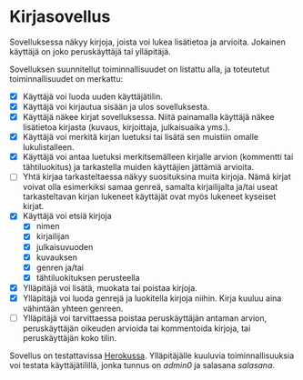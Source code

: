 # Kirjasovellus

Sovelluksessa näkyy kirjoja, joista voi lukea lisätietoa ja arvioita. Jokainen käyttäjä on joko peruskäyttäjä tai ylläpitäjä.

Sovelluksen suunnitellut toiminnallisuudet on listattu alla, ja toteutetut toiminnallisuudet on merkattu:
- [x] Käyttäjä voi luoda uuden käyttäjätilin.
- [x] Käyttäjä voi kirjautua sisään ja ulos sovelluksesta.
- [x] Käyttäjä näkee kirjat sovelluksessa. Niitä painamalla käyttäjä näkee lisätietoa kirjasta (kuvaus, kirjoittaja, julkaisuaika yms.).
- [x] Käyttäjä voi merkitä kirjan luetuksi tai lisätä sen muistiin omalle lukulistalleen.
- [x] Käyttäjä voi antaa luetuksi merkitsemälleen kirjalle arvion (kommentti tai tähtiluokitus) ja tarkastella muiden käyttäjien jättämiä arvioita.
- [ ] Yhtä kirjaa tarkasteltaessa näkyy suosituksina muita kirjoja. Nämä kirjat voivat olla esimerkiksi samaa genreä, samalta kirjailijalta ja/tai useat tarkasteltavan kirjan lukeneet käyttäjät ovat myös lukeneet kyseiset kirjat.
- [x] Käyttäjä voi etsiä kirjoja 
  - [x] nimen
  - [x] kirjailijan
  - [x] julkaisuvuoden
  - [x] kuvauksen 
  - [x] genren ja/tai
  - [x] tähtiluokituksen perusteella
- [x] Ylläpitäjä voi lisätä, muokata tai poistaa kirjoja.
- [x] Ylläpitäjä voi luoda genrejä ja luokitella kirjoja niihin. Kirja kuuluu aina vähintään yhteen genreen.
- [ ] Ylläpitäjä voi tarvittaessa poistaa peruskäyttäjän antaman arvion, peruskäyttäjän oikeuden arvioida tai kommentoida kirjoja, tai peruskäyttäjän koko tilin.

Sovellus on testattavissa [Herokussa](https://tsoha2021-bookclub.herokuapp.com/). Ylläpitäjälle kuuluvia toiminnallisuuksia voi testata käyttäjätilillä, jonka tunnus on _admin0_ ja salasana _salasana_.
